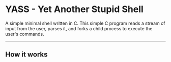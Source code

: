 # YASS - Yet Another Stupid Shell

A simple minimal shell written in C. This simple C program reads a stream of input from the user, parses it, and forks a child process to execute the user's commands.

---

## How it works
